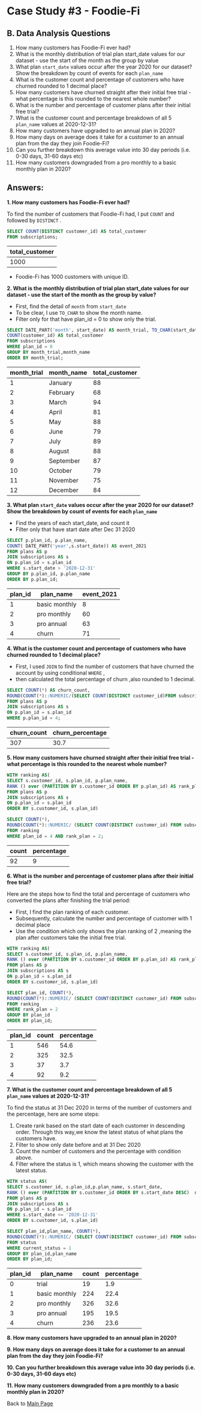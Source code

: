 # Case Study #3 - Foodie-Fi

## B. Data Analysis Questions

1. How many customers has Foodie-Fi ever had?
2. What is the monthly distribution of trial plan start_date values for our dataset - use the start of the month as the group by value
3. What plan ```start_date``` values occur after the year 2020 for our dataset? Show the breakdown by count of events for each ```plan_name```
4. What is the customer count and percentage of customers who have churned rounded to 1 decimal place?
5. How many customers have churned straight after their initial free trial - what percentage is this rounded to the nearest whole number?
6. What is the number and percentage of customer plans after their initial free trial?
7. What is the customer count and percentage breakdown of all 5 ```plan_name``` values at 2020-12-31?
8. How many customers have upgraded to an annual plan in 2020?
9. How many days on average does it take for a customer to an annual plan from the day they join Foodie-Fi?
10. Can you further breakdown this average value into 30 day periods (i.e. 0-30 days, 31-60 days etc)
11. How many customers downgraded from a pro monthly to a basic monthly plan in 2020?

## Answers:

**1. How many customers has Foodie-Fi ever had?**

To find the number of customers that Foodie-Fi had, I put ```COUNT``` and followed by ```DISTINCT``` .
```sql
SELECT COUNT(DISTINCT customer_id) AS total_customer
FROM subscriptions;
```
|total_customer|
|---|
|1000|

- Foodie-Fi has 1000 customers with unique ID.

**2. What is the monthly distribution of trial plan start_date values for our dataset - use the start of the month as the group by value?**

- First, find the detail of ```month``` from ```start_date```
- To be clear, I use ```TO_CHAR``` to show the month name.
- Filter only for that have plan_id = 0 to show only the trial.

```sql
SELECT DATE_PART('month', start_date) AS month_trial, TO_CHAR(start_date, 'Month') AS month_name,
COUNT(customer_id) AS total_customer
FROM subscriptions 
WHERE plan_id = 0
GROUP BY month_trial,month_name
ORDER BY month_trial;
```
| month_trial | month_name | total_customer |
| ----------- | ---------- | -------------- |
| 1           | January    | 88             |
| 2           | February   | 68             |
| 3           | March      | 94             |
| 4           | April      | 81             |
| 5           | May        | 88             |
| 6           | June       | 79             |
| 7           | July       | 89             |
| 8           | August     | 88             |
| 9           | September  | 87             |
| 10          | October    | 79             |
| 11          | November   | 75             |
| 12          | December   | 84             |


**3. What plan ```start_date``` values occur after the year 2020 for our dataset? Show the breakdown by count of events for each ```plan_name```**

- Find the years of each start_date, and count it
- Filter only that have start date after Dec 31 2020
 
```sql
SELECT p.plan_id, p.plan_name, 
COUNT( DATE_PART('year',s.start_date)) AS event_2021
FROM plans AS p
JOIN subscriptions AS s
ON p.plan_id = s.plan_id
WHERE s.start_date > '2020-12-31'
GROUP BY p.plan_id, p.plan_name
ORDER BY p.plan_id;
```
|plan_id	|plan_name	|event_2021|
|---|---|---|
|1|	basic monthly|	8|
|2|	pro monthly|	60|
|3|	pro annual|	63|
|4|	churn	|71|

**4. What is the customer count and percentage of customers who have churned rounded to 1 decimal place?**

- First, I used ```JOIN``` to find the number of customers that have churned the account by using conditional ```WHERE``` , 
- then calculated the total percentage of churn ,also rounded to 1 decimal.

```sql
SELECT COUNT(*) AS churn_count, 
ROUND(COUNT(*)::NUMERIC/(SELECT COUNT(DISTINCT customer_id)FROM subscriptions)*100, 1) AS churn_percentage
FROM plans AS p
JOIN subscriptions AS s
ON p.plan_id = s.plan_id
WHERE p.plan_id = 4;
```
|churn_count	|churn_percentage|
|---|---|
|307	|30.7|

**5. How many customers have churned straight after their initial free trial - what percentage is this rounded to the nearest whole number?**

```sql
WITH ranking AS(
SELECT s.customer_id, s.plan_id, p.plan_name, 
RANK () over (PARTITION BY s.customer_id ORDER BY p.plan_id) AS rank_plan -- rank the plan_id in order 
FROM plans AS p
JOIN subscriptions AS s
ON p.plan_id = s.plan_id
ORDER BY s.customer_id, s.plan_id)

SELECT COUNT(*), 
ROUND(COUNT(*)::NUMERIC/ (SELECT COUNT(DISTINCT customer_id) FROM subscriptions)*100,0) AS percentage --0 decimal
FROM ranking
WHERE plan_id = 4 AND rank_plan = 2;
```
|count|	percentage|
|---|---|
|92	|9|

**6. What is the number and percentage of customer plans after their initial free trial?**

Here are the steps how to find the total and percentage of customers who converted the plans after finishing the trial period:
- First, I find the plan ranking of each customer.
- Subsequently, calculate the number and percentage of customer with 1 decimal place
- Use the condition which only shows the plan ranking of 2 ,meaning the plan after customers take the initial free trial.

```sql
WITH ranking AS(
SELECT s.customer_id, s.plan_id, p.plan_name, 
RANK () over (PARTITION BY s.customer_id ORDER BY p.plan_id) AS rank_plan -- rank the plan_id in order 
FROM plans AS p
JOIN subscriptions AS s
ON p.plan_id = s.plan_id
ORDER BY s.customer_id, s.plan_id)

SELECT plan_id, COUNT(*), 
ROUND(COUNT(*)::NUMERIC/ (SELECT COUNT(DISTINCT customer_id) FROM subscriptions)*100,1) AS percentage --1 decimal
FROM ranking
WHERE rank_plan = 2
GROUP BY plan_id
ORDER BY plan_id;
```

|plan_id	|count|	percentage|
|---|---|---|
|1	|546|	54.6|
|2	|325	|32.5|
|3	|37	|3.7|
|4|	92	|9.2|


**7. What is the customer count and percentage breakdown of all 5 ```plan_name``` values at 2020-12-31?**

To find the status at 31 Dec 2020 in terms of the number of customers and the percentage, here are some steps:
1. Create rank based on the start date of each customer in descending order. Through this way,we know the latest status of what plans the customers have.
2. Filter to show only date before and at 31 Dec 2020
3. Count the number of customers and the percentage with condition above.
4. Filter where the status is 1,  which means showing the customer with the latest status.

```sql
WITH status AS(
SELECT s.customer_id, s.plan_id,p.plan_name, s.start_date, 
RANK () over (PARTITION BY s.customer_id ORDER BY s.start_date DESC)  AS current_status -- rank the start date in descending order
FROM plans AS p
JOIN subscriptions AS s
ON p.plan_id = s.plan_id
WHERE s.start_date <= '2020-12-31' 
ORDER BY s.customer_id, s.plan_id)

SELECT plan_id,plan_name, COUNT(*), 
ROUND(COUNT(*)::NUMERIC/ (SELECT COUNT(DISTINCT customer_id) FROM subscriptions)*100,1) AS percentage --1 decimal
FROM status
WHERE current_status = 1
GROUP BY plan_id,plan_name
ORDER BY plan_id;
 ```
|plan_id	|plan_name|	count|	percentage|
|---|---|---|---|
|0|	trial	|19|	1.9|
|1	|basic monthly|	224	|22.4|
|2|	pro monthly	|326	|32.6|
|3|	pro annual	|195	|19.5|
|4|	churn	|236|	23.6|

**8. How many customers have upgraded to an annual plan in 2020?**

**9. How many days on average does it take for a customer to an annual plan from the day they join Foodie-Fi?**

**10. Can you further breakdown this average value into 30 day periods (i.e. 0-30 days, 31-60 days etc)**

**11. How many customers downgraded from a pro monthly to a basic monthly plan in 2020?**

Back to [Main Page](https://github.com/eunikehp/SQL-Case-Studies/blob/main/Case%20Study%20%233%20-%20Foodie-Fi/Main%20Page.md)
